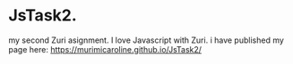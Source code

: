 # JsTask2.
my second Zuri asignment.
I love Javascript with Zuri.
i have published my page here: https://murimicaroline.github.io/JsTask2/
